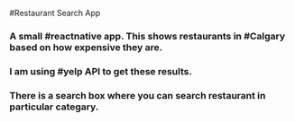 #Restaurant Search App
### A small #reactnative app. This shows restaurants in #Calgary based on how expensive they are. 
### I am using #yelp API to get these results. 
### There is a search box  where you can search restaurant in particular categary. 
